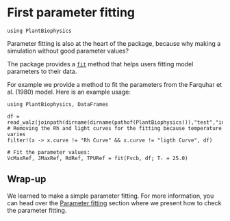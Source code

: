# First parameter fitting

```@setup usepkg
using PlantBiophysics
```

Parameter fitting is also at the heart of the package, because why making a simulation without good parameter values?

The package provides a [`fit`](@ref) method that helps users fitting model parameters to their data.

For example we provide a method to fit the parameters from the Farquhar et al. (1980) model. Here is an example usage:

```@example usepkg
using PlantBiophysics, DataFrames

df = read_walz(joinpath(dirname(dirname(pathof(PlantBiophysics))),"test","inputs","data","P1F20129.csv"))
# Removing the Rh and light curves for the fitting because temperature varies
filter!(x -> x.curve != "Rh Curve" && x.curve != "ligth Curve", df)

# Fit the parameter values:
VcMaxRef, JMaxRef, RdRef, TPURef = fit(Fvcb, df; Tᵣ = 25.0)
```

## Wrap-up

We learned to make a simple parameter fitting. For more information, you can head over the [Parameter fitting](@ref) section where we present how to check the parameter fitting.

